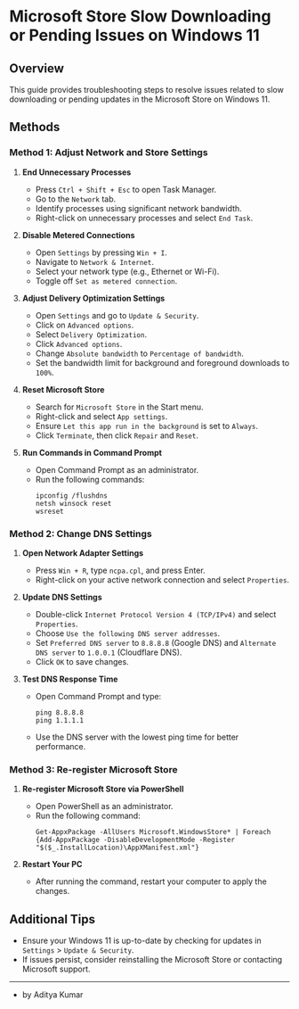 # Microsoft Store Slow Downloading or Pending Issues on Windows 11

## Overview
This guide provides troubleshooting steps to resolve issues related to slow downloading or pending updates in the Microsoft Store on Windows 11.

## Methods

### Method 1: Adjust Network and Store Settings

1. **End Unnecessary Processes**
   - Press `Ctrl + Shift + Esc` to open Task Manager.
   - Go to the `Network` tab.
   - Identify processes using significant network bandwidth.
   - Right-click on unnecessary processes and select `End Task`.

2. **Disable Metered Connections**
   - Open `Settings` by pressing `Win + I`.
   - Navigate to `Network & Internet`.
   - Select your network type (e.g., Ethernet or Wi-Fi).
   - Toggle off `Set as metered connection`.

3. **Adjust Delivery Optimization Settings**
   - Open `Settings` and go to `Update & Security`.
   - Click on `Advanced options`.
   - Select `Delivery Optimization`.
   - Click `Advanced options`.
   - Change `Absolute bandwidth` to `Percentage of bandwidth`.
   - Set the bandwidth limit for background and foreground downloads to `100%`.

4. **Reset Microsoft Store**
   - Search for `Microsoft Store` in the Start menu.
   - Right-click and select `App settings`.
   - Ensure `Let this app run in the background` is set to `Always`.
   - Click `Terminate`, then click `Repair` and `Reset`.

5. **Run Commands in Command Prompt**
   - Open Command Prompt as an administrator.
   - Run the following commands:
     ```shell
     ipconfig /flushdns
     netsh winsock reset
     wsreset
     ```

### Method 2: Change DNS Settings

1. **Open Network Adapter Settings**
   - Press `Win + R`, type `ncpa.cpl`, and press Enter.
   - Right-click on your active network connection and select `Properties`.

2. **Update DNS Settings**
   - Double-click `Internet Protocol Version 4 (TCP/IPv4)` and select `Properties`.
   - Choose `Use the following DNS server addresses`.
   - Set `Preferred DNS server` to `8.8.8.8` (Google DNS) and `Alternate DNS server` to `1.0.0.1` (Cloudflare DNS).
   - Click `OK` to save changes.

3. **Test DNS Response Time**
   - Open Command Prompt and type:
     ```shell
     ping 8.8.8.8
     ping 1.1.1.1
     ```
   - Use the DNS server with the lowest ping time for better performance.

### Method 3: Re-register Microsoft Store

1. **Re-register Microsoft Store via PowerShell**
   - Open PowerShell as an administrator.
   - Run the following command:
     ```shell
     Get-AppxPackage -AllUsers Microsoft.WindowsStore* | Foreach {Add-AppxPackage -DisableDevelopmentMode -Register "$($_.InstallLocation)\AppXManifest.xml"}
     ```

2. **Restart Your PC**
   - After running the command, restart your computer to apply the changes.

## Additional Tips
- Ensure your Windows 11 is up-to-date by checking for updates in `Settings` > `Update & Security`.
- If issues persist, consider reinstalling the Microsoft Store or contacting Microsoft support.

---

- by Aditya Kumar